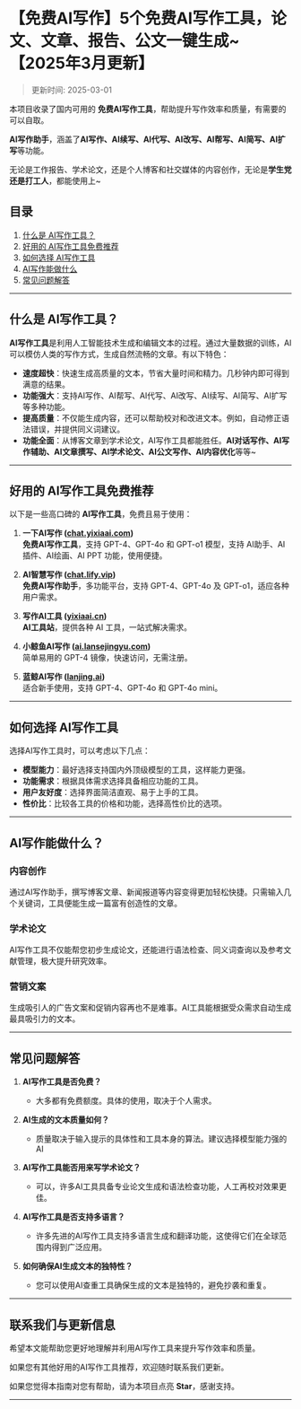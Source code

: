 # 【免费AI写作】5个免费AI写作工具，论文、文章、报告、公文一键生成~ 【2025年3月更新】

>更新时间: 2025-03-01

本项目收录了国内可用的 **免费AI写作工具**，帮助提升写作效率和质量，有需要的可以自取。

**AI写作助手**，涵盖了**AI写作、AI续写、AI代写、AI改写、AI帮写、AI简写、AI扩写**等功能。

无论是工作报告、学术论文，还是个人博客和社交媒体的内容创作，无论是**学生党还是打工人**，都能使用上~

## 目录

1. [什么是 AI写作工具？](#什么是-ai写作工具)
2. [好用的 AI写作工具免费推荐](#好用的-ai写作工具免费推荐)
3. [如何选择 AI写作工具](#如何选择-ai写作工具)
4. [AI写作能做什么](#ai写作能做什么)
5. [常见问题解答](#常见问题解答)

---

## 什么是 AI写作工具？

**AI写作工具**是利用人工智能技术生成和编辑文本的过程。通过大量数据的训练，AI可以模仿人类的写作方式，生成自然流畅的文章。有以下特色：

- **速度超快**：快速生成高质量的文本，节省大量时间和精力。几秒钟内即可得到满意的结果。
- **功能强大**：支持AI写作、AI帮写、AI代写、AI改写、AI续写、AI简写、AI扩写等多种功能。
- **提高质量**：不仅能生成内容，还可以帮助校对和改进文本。例如，自动修正语法错误，并提供同义词建议。
- **功能全面**：从博客文章到学术论文，AI写作工具都能胜任。**AI对话写作、AI写作辅助、AI文章撰写、AI学术论文、AI公文写作、AI内容优化**等等~

---

## 好用的 AI写作工具免费推荐

以下是一些高口碑的 **AI写作工具**，免费且易于使用：

1. **一下AI写作 ([chat.yixiaai.com](https://chat.yixiaai.com/))**  
   **免费AI写作工具**，支持 GPT-4、GPT-4o 和 GPT-o1 模型，支持 AI助手、AI插件、AI绘画、AI PPT 功能，使用便捷。

2. **AI智慧写作 ([chat.lify.vip](https://www.yixiaai.com/))**  
   **免费AI写作助手**，多功能平台，支持 GPT-4、GPT-4o 及 GPT-o1，适应各种用户需求。

3. **写作AI工具 ([yixiaai.cn](https://yixiaai.cn/))**  
   **AI工具站**，提供各种 AI 工具，一站式解决需求。

4. **小鲸鱼AI写作 ([ai.lansejingyu.com](https://ai.lansejingyu.com/))**  
   简单易用的 GPT-4 镜像，快速访问，无需注册。

5. **蓝鲸AI写作 ([lanjing.ai](https://lanjing.ai/))**  
   适合新手使用，支持 GPT-4、GPT-4o 和 GPT-4o mini。

---

## 如何选择 AI写作工具

选择AI写作工具时，可以考虑以下几点：

- **模型能力**：最好选择支持国内外顶级模型的工具，这样能力更强。
- **功能需求**：根据具体需求选择具备相应功能的工具。
- **用户友好度**：选择界面简洁直观、易于上手的工具。
- **性价比**：比较各工具的价格和功能，选择高性价比的选项。

---

## AI写作能做什么？

### 内容创作

通过AI写作助手，撰写博客文章、新闻报道等内容变得更加轻松快捷。只需输入几个关键词，工具便能生成一篇富有创造性的文章。

### 学术论文

AI写作工具不仅能帮您初步生成论文，还能进行语法检查、同义词查询以及参考文献管理，极大提升研究效率。

### 营销文案

生成吸引人的广告文案和促销内容再也不是难事。AI工具能根据受众需求自动生成最具吸引力的文本。

---

## 常见问题解答

1. **AI写作工具是否免费？**
    - 大多都有免费额度。具体的使用，取决于个人需求。

2. **AI生成的文本质量如何？**
    - 质量取决于输入提示的具体性和工具本身的算法。建议选择模型能力强的AI

3. **AI写作工具能否用来写学术论文？**
    - 可以，许多AI工具具备专业论文生成和语法检查功能，人工再校对效果更佳。

4. **AI写作工具是否支持多语言？**
    - 许多先进的AI写作工具支持多语言生成和翻译功能，这使得它们在全球范围内得到广泛应用。

5. **如何确保AI生成文本的独特性？**
    - 您可以使用AI查重工具确保生成的文本是独特的，避免抄袭和重复。

---

## 联系我们与更新信息

希望本文能帮助您更好地理解并利用AI写作工具来提升写作效率和质量。

如果您有其他好用的AI写作工具推荐，欢迎随时联系我们更新。

如果您觉得本指南对您有帮助，请为本项目点亮 **Star**，感谢支持。

---
